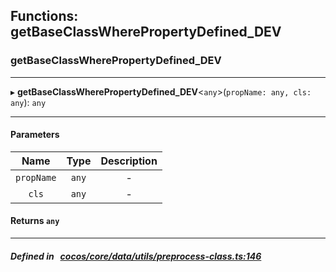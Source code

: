 ## Functions: getBaseClassWherePropertyDefined_DEV

### getBaseClassWherePropertyDefined_DEV


___
▸ **getBaseClassWherePropertyDefined_DEV**<`any`\>(`propName: any, cls: any`): `any`
___


#### Parameters

| Name | Type | Description |
| :------: | :------: | :------: |
| `propName` | `any` | - |
| `cls` | `any` | - |

#### Returns `any` 
___


##### Defined in &nbsp;   [cocos/core/data/utils/preprocess-class.ts:146](https://github.com/cocos-creator/engine/blob/c7bf6b8a9/cocos/core/data/utils/preprocess-class.ts#L146)&nbsp;
